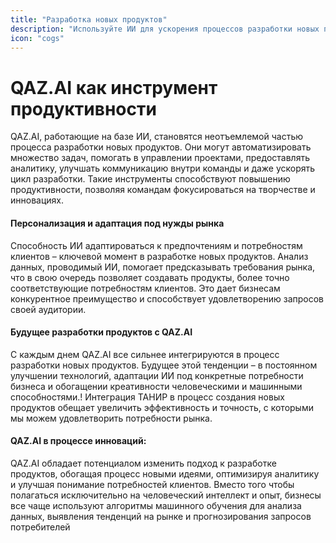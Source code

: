 ```yaml
---
title: "Разработка новых продуктов"
description: "Используйте ИИ для ускорения процессов разработки новых продуктов. Инновации, которые вы ожидали!"
icon: "cogs"
---
```


# QAZ.AI как инструмент продуктивности
QAZ.AI, работающие на базе ИИ, становятся неотъемлемой частью процесса разработки новых продуктов. Они могут автоматизировать множество задач, помогать в управлении проектами, предоставлять аналитику, улучшать коммуникацию внутри команды и даже ускорять цикл разработки. Такие инструменты способствуют повышению продуктивности, позволяя командам фокусироваться на творчестве и инновациях.
#### Персонализация и адаптация под нужды рынка
Способность ИИ адаптироваться к предпочтениям и потребностям клиентов – ключевой момент в разработке новых продуктов. Анализ данных, проводимый ИИ, помогает предсказывать требования рынка, что в свою очередь позволяет создавать продукты, более точно соответствующие потребностям клиентов. Это дает бизнесам конкурентное преимущество и способствует удовлетворению запросов своей аудитории.
#### Будущее разработки продуктов с QAZ.AI
С каждым днем QAZ.AI  все сильнее интегрируются в процесс разработки новых продуктов. Будущее этой тенденции – в постоянном улучшении технологий, адаптации ИИ под конкретные потребности бизнеса и обогащении креативности человеческими и машинными способностями.! Интеграция ТАНИР в процесс создания новых продуктов обещает увеличить эффективность и точность, с которыми мы можем удовлетворить потребности рынка. 
#### QAZ.AI в процессе инноваций:
QAZ.AI обладает потенциалом изменить подход к разработке продуктов, обогащая процесс новыми идеями, оптимизируя аналитику и улучшая понимание потребностей клиентов. Вместо того чтобы полагаться исключительно на человеческий интеллект и опыт, бизнесы все чаще используют алгоритмы машинного обучения для анализа данных, выявления тенденций на рынке и прогнозирования запросов потребителей